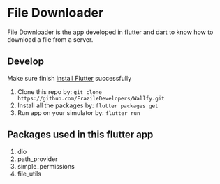 # File Downloader

File Downloader is the app developed in flutter and dart to know how to download a file from a server.

## Develop

Make sure finish [install Flutter](https://flutter.io/get-started/install/) successfully

1. Clone this repo by: `git clone https://github.com/FrazileDevelopers/Wallfy.git`
2. Install all the packages by: `flutter packages get`
3. Run app on your simulator by: `flutter run`

## Packages used in this flutter app

1. dio
2. path_provider
3. simple_permissions
4. file_utils